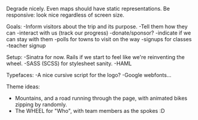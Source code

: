 Degrade nicely.
Even maps should have static representations.
Be responsive: look nice regardless of screen size.

Goals:
-Inform visitors about the trip and its purpose.
-Tell them how they can
-interact with us (track our progress)
-donate/sponsor?
-indicate if we can stay with them
-polls for towns to visit on the way
-signups for classes
-teacher signup


Setup:
-Sinatra for now. Rails if we start to feel like we're reinventing the wheel.
-SASS (SCSS) for stylesheet sanity.
-HAML

Typefaces:
-A nice cursive script for the logo?
-Google webfonts...


Theme ideas:
- Mountains, and a road running through the page, with animated bikes zipping by randomly.
- The WHEEL for "Who", with team members as the spokes :D

